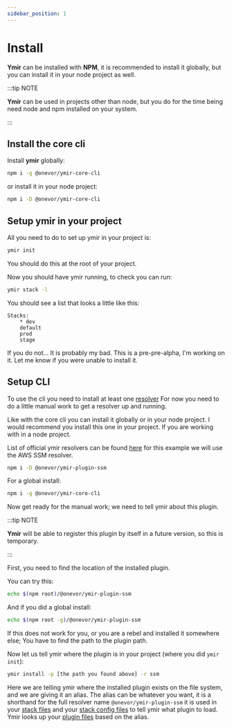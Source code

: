```yaml
---
sidebar_position: 1
---
```


# Install

**Ymir** can be installed with **NPM**, it is recommended to install it globally, but you can install it in your node project as well.

:::tip NOTE

**Ymir** can be used in projects other than node, but you do for the time being need node and npm installed on your system.

:::

## Install the core cli

Install **ymir** globally:

```bash
npm i -g @onevor/ymir-core-cli
```

or install it in your node project:

```bash
npm i -D @onevor/ymir-core-cli
```

## Setup ymir in your project

All you need to do to set up ymir in your project is:

```bash
ymir init
```

You should do this at the root of your project.

Now you should have ymir running, to check you can run:

```bash
ymir stack -l
```

You should see a list that looks a little like this:

```
Stacks:
	* dev
	default
	prod
	stage
```

If you do not... It is probably my bad. This is a pre-pre-alpha, I'm working on it. Let me know if you were unable to install it.

## Setup CLI

To use the cli you need to install at least one [resolver](../concepts/resolver.md)
For now you need to do a little manual work to get a resolver up and running.

Like with the core cli you can install it globally or in your node project. I would recommend you install this one in your project.
If you are working with in a node project.

List of official ymir resolvers can be found [here](../concepts/resolver.md)
for this example we will use the AWS SSM resolver.

```bash
npm i -D @onevor/ymir-plugin-ssm
```

For a global install:

```bash
npm i -g @onevor/ymir-core-cli
```

Now get ready for the manual work; we need to tell ymir about this plugin.

:::tip NOTE

**Ymir** will be able to register this plugin by itself in a future version, so this is temporary.

:::

First, you need to find the location of the installed plugin.

You can try this:

```bash
echo $(npm root)/@onevor/ymir-plugin-ssm
```

And if you did a global install:

```bash
echo $(npm root -g)/@onevor/ymir-plugin-ssm
```

If this does not work for you, or you are a rebel and installed it somewhere else;
You have to find the path to the plugin path.

Now let us tell ymir where the plugin is in your project (where you did `ymir init`):

```bash
ymir install -p [the path you found above] -r ssm
```

Here we are telling ymir where the installed plugin exists on the file system, and we are giving it an alias.
The alias can be whatever you want, it is a shorthand for the full resolver name `@onevor/ymir-plugin-ssm` it is used in your [stack files](../concepts/stack-file.md)
and your [stack config files](../concepts/stack-config-file.md) to tell ymir what plugin to load. Ymir looks up your [plugin files](../concepts/plugin-file.md) based on the alias.
